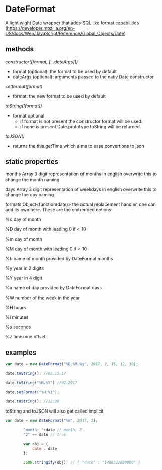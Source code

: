 # DateFormat

A light wight Date wrapper that adds SQL like format capabilities
(https://developer.mozilla.org/en-US/docs/Web/JavaScript/Reference/Global_Objects/Date)

## methods

*constructor([format, [...dateArgs]])*

- format (optional): the format to be used by default
- dateArgs (optional): arguments passed to the nativ Date constructor
    
*setformat(format)*
  
- format: the new format to be used by default
		
*toString([format])*
- format optional
  - if format is not present the constructor format will be used.
  - if none is present Date.prototype.toString will be returned.
   
*toJSON()*
- returns the this.getTime which aims to ease convertions to json
		
## static properties
 months Array<String>
  3 digit representation of months in english 
  overwrite this to change the month naming
		
 days Array<String>
  3 digit representation of weekdays in english
  overwrite this to change the day naming

 formats Object<function(date)>
  the actual replacement handler, one can add its own here. These are the embedded options:
		
  %d day of month
		
  %D day of month with leading 0 if < 10
		
  %m day of month
		
  %M day of month with leading 0 if < 10
		
  %b name of month provided by DateFormat.months
		
  %y year in 2 digits
		
  %Y year in 4 digit 
		
  %a name of day provided by DateFormat.days
		
  %W number of the week in the year
		
  %H hours
		
  %i minutes
		
  %s seconds
		
  %z timezone offset
		
## examples

```javascript
var date = new DateFormat("%D.%M.%y", 2017, 2, 15, 12, 30);
		
date.toString(); //02.15.17
		
date.toString("%M.%Y") //02.2017
		
date.setFormat("%H:%i");
		
date.toString(); //12:30
```

toString and toJSON will also get called implicit

```javascript
var date = new DateFormat("%m", 2017, 2);
		
		"month: "+date // month: 2
		"2" == date // true
		
		var obj = {
			date : date
		};
		
		JSON.stringify(obj); // { "date" : "1488322800000" }
```
